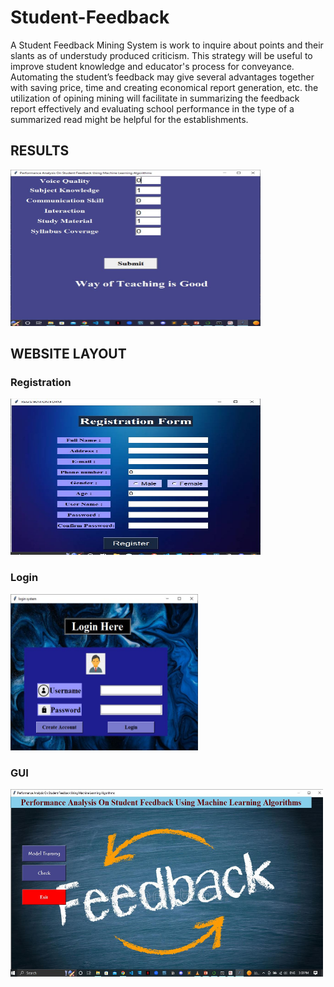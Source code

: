 # Student-Feedback

A Student Feedback Mining System is work to inquire about points and their slants as of understudy produced criticism. This strategy will be useful to improve student knowledge and educator's process for conveyance. Automating the student’s feedback may give several advantages together with saving price, time and creating economical report generation, etc. the utilization of opining mining will facilitate in summarizing the feedback report effectively and evaluating school performance in the type of a summarized read might be helpful for the establishments. 

## RESULTS

<img src="check.JPG" width="400" height="250" />

<br>

## WEBSITE LAYOUT
### Registration 
<img src="registration.JPG" width="400" height="250" />


### Login
<img src="login.JPG" width="300" height="250" />

### GUI
<img src="gui.JPG" width="500" height="300" />
